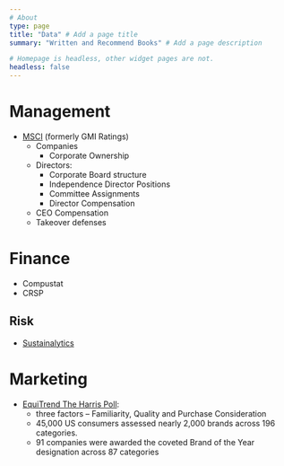 ```yaml
---
# About
type: page
title: "Data" # Add a page title
summary: "Written and Recommend Books" # Add a page description

# Homepage is headless, other widget pages are not.
headless: false
---
```



# Management 

 * [MSCI](https://www.msci.com/real-time-index-data-search) (formerly GMI Ratings)
    + Companies 
        - Corporate Ownership
    + Directors:  
        - Corporate Board structure 
        - Independence Director Positions
        - Committee Assignments 
        - Director Compensation
    + CEO Compensation 
    + Takeover defenses


# Finance

 * Compustat
 * CRSP

## Risk

 * [Sustainalytics](https://www.sustainalytics.com/)

# Marketing

 * [EquiTrend The Harris Poll](https://theharrispoll.com/equitrend/): 
    + three factors – Familiarity, Quality and Purchase Consideration 
    + 45,000 US consumers assessed nearly 2,000 brands across 196 categories.
    + 91 companies were awarded the coveted Brand of the Year designation across 87 categories